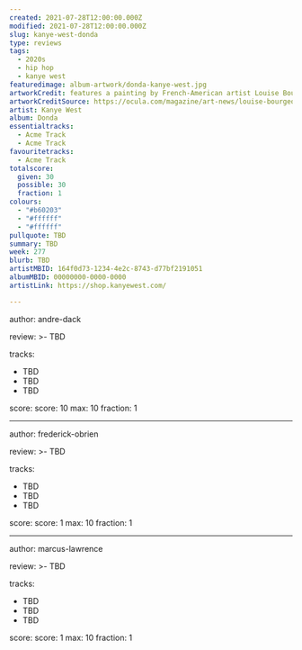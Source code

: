 ```yaml
---
created: 2021-07-28T12:00:00.000Z                            
modified: 2021-07-28T12:00:00.000Z                            
slug: kanye-west-donda                                
type: reviews                                                
tags:                                                        
  - 2020s                                                    
  - hip hop
  - kanye west
featuredimage: album-artwork/donda-kanye-west.jpg      
artworkCredit: features a painting by French-American artist Louise Bourgeois.                             
artworkCreditSource: https://ocula.com/magazine/art-news/louise-bourgeois-gouache-kanye-west-donda/            
artist: Kanye West
album: Donda
essentialtracks:                                             
  - Acme Track
  - Acme Track
favouritetracks:                                            
  - Acme Track
totalscore:                                                  
  given: 30                                                  
  possible: 30
  fraction: 1
colours:
  - "#b60203"
  - "#ffffff"
  - "#ffffff"
pullquote: TBD                                 
summary: TBD                                   
week: 277
blurb: TBD                                    
artistMBID: 164f0d73-1234-4e2c-8743-d77bf2191051
albumMBID: 00000000-0000-0000
artistLink: https://shop.kanyewest.com/

---
```


author: andre-dack

review: >-
 TBD

tracks:
  - TBD
  - TBD
  - TBD

score:
  score: 10
  max: 10
  fraction: 1

---

author: frederick-obrien

review: >-
  TBD

tracks:
  - TBD
  - TBD
  - TBD

score:
  score: 1
  max: 10
  fraction: 1

---

author: marcus-lawrence

review: >-
  TBD

tracks:
  - TBD
  - TBD
  - TBD

score:
  score: 1
  max: 10
  fraction: 1
